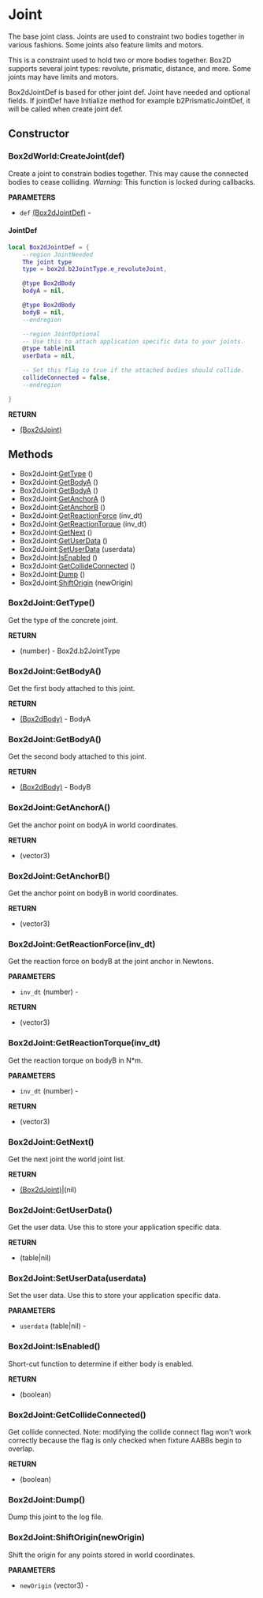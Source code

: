 # Joint
The base joint class. Joints are used to constraint two bodies together in
various fashions. Some joints also feature limits and motors.

This is a constraint used to hold two or more bodies together. Box2D supports several joint types: revolute, prismatic, distance, and more. Some joints may have limits and motors.

Box2dJointDef is based for other joint def.
Joint have needed and optional fields.
If jointDef have Initialize method for example b2PrismaticJointDef, it will be called when create joint def.

## Constructor

### Box2dWorld:CreateJoint(def)
Create a joint to constrain bodies together.
This may cause the connected bodies to cease colliding.
_Warning:_ This function is locked during callbacks.

**PARAMETERS**
* `def` [(Box2dJointDef)](Joint.md) -

#### JointDef
```lua
local Box2dJointDef = {
    --region JointNeeded
    The joint type
    type = box2d.b2JointType.e_revoluteJoint,

    @type Box2dBody
    bodyA = nil,

    @type Box2dBody
    bodyB = nil,
    --endregion

    --region JointOptional
    -- Use this to attach application specific data to your joints.
    @type table|nil
    userData = nil,

    -- Set this flag to true if the attached bodies should collide.
    collideConnected = false,
    --endregion

}
```

**RETURN**
* [(Box2dJoint)](Joint.md)

## Methods

* Box2dJoint:[GetType](#box2djointgettype) ()
* Box2dJoint:[GetBodyA](#box2djointgetbodya) ()
* Box2dJoint:[GetBodyA](#box2djointgetbodya) ()
* Box2dJoint:[GetAnchorA](#box2djointgetanchora) ()
* Box2dJoint:[GetAnchorB](#box2djointgetanchorb) ()
* Box2dJoint:[GetReactionForce](#box2djointgetreactionforceinvdt) (inv_dt)
* Box2dJoint:[GetReactionTorque](#box2djointgetreactiontorqueinvdt) (inv_dt)
* Box2dJoint:[GetNext](#box2djointgetnext) ()
* Box2dJoint:[GetUserData](#box2djointgetuserdata) ()
* Box2dJoint:[SetUserData](#box2djointsetuserdatauserdata) (userdata)
* Box2dJoint:[IsEnabled](#box2djointisenabled) ()
* Box2dJoint:[GetCollideConnected](#box2djointgetcollideconnected) ()
* Box2dJoint:[Dump](#box2djointdump) ()
* Box2dJoint:[ShiftOrigin](#box2djointshiftoriginneworigin) (newOrigin)

### Box2dJoint:GetType()
Get the type of the concrete joint.

**RETURN**
* (number) - Box2d.b2JointType

### Box2dJoint:GetBodyA()
Get the first body attached to this joint.

**RETURN**
* [(Box2dBody)](Body.md) - BodyA

### Box2dJoint:GetBodyA()
Get the second body attached to this joint.

**RETURN**
* [(Box2dBody)](Body.md) - BodyB

### Box2dJoint:GetAnchorA()
Get the anchor point on bodyA in world coordinates.

**RETURN**
* (vector3)

### Box2dJoint:GetAnchorB()
Get the anchor point on bodyB in world coordinates.

**RETURN**
* (vector3)

### Box2dJoint:GetReactionForce(inv_dt)
Get the reaction force on bodyB at the joint anchor in Newtons.

**PARAMETERS**
* `inv_dt` (number) -

**RETURN**
* (vector3)

### Box2dJoint:GetReactionTorque(inv_dt)
Get the reaction torque on bodyB in N*m.

**PARAMETERS**
* `inv_dt` (number) -

**RETURN**
* (vector3)

### Box2dJoint:GetNext()
Get the next joint the world joint list.

**RETURN**
* [(Box2dJoint)](Joint.md)|(nil)

### Box2dJoint:GetUserData()
Get the user data.
Use this to store your application specific data.

**RETURN**
* (table|nil)

### Box2dJoint:SetUserData(userdata)
Set the user data.
Use this to store your application specific data.

**PARAMETERS**
* `userdata` (table|nil) -

### Box2dJoint:IsEnabled()
Short-cut function to determine if either body is enabled.

**RETURN**
* (boolean)

### Box2dJoint:GetCollideConnected()
Get collide connected.
Note: modifying the collide connect flag won't work correctly because
the flag is only checked when fixture AABBs begin to overlap.

**RETURN**
* (boolean)

### Box2dJoint:Dump()
Dump this joint to the log file.

### Box2dJoint:ShiftOrigin(newOrigin)
Shift the origin for any points stored in world coordinates.

**PARAMETERS**
* `newOrigin` (vector3) -
